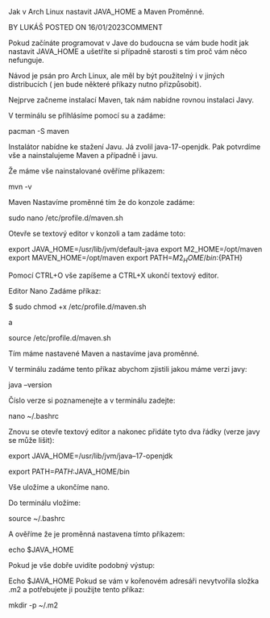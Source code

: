 Jak v Arch Linux nastavit JAVA_HOME a Maven Proměnné.

 BY LUKÁŠ
POSTED ON 16/01/2023COMMENT

Pokud začínáte programovat v Jave do budoucna se vám bude hodit jak nastavit JAVA_HOME a ušetříte si případně starosti s tím proč vám něco nefunguje.

Návod je psán pro Arch Linux, ale měl by být použitelný i v jiných distribucích ( jen bude některé příkazy nutno přizpůsobit).

Nejprve začneme instalací Maven, tak nám nabídne rovnou instalaci Javy.

V terminálu se přihlásíme pomocí su a zadáme:

pacman -S maven

Instalátor nabídne ke stažení Javu. Já zvolil java-17-openjdk. Pak potvrdíme vše a nainstalujeme Maven a případně i javu.

Že máme vše nainstalované ověříme příkazem:

mvn -v


Maven
Nastavíme proměnné tím že do konzole zadáme:

sudo nano /etc/profile.d/maven.sh

Otevře se textový editor v konzoli a tam zadáme toto:

export JAVA_HOME=/usr/lib/jvm/default-java
export M2_HOME=/opt/maven
export MAVEN_HOME=/opt/maven
export PATH=${M2_HOME}/bin:${PATH}

Pomocí CTRL+O vše zapíšeme a CTRL+X ukončí textový editor.


Editor Nano
Zadáme příkaz:

$ sudo chmod +x /etc/profile.d/maven.sh

a

source /etc/profile.d/maven.sh

Tím máme nastavené Maven a nastavíme java proměnné.

V terminálu zadáme tento příkaz abychom zjistili jakou máme verzi javy:

java –version

Číslo verze si poznamenejte a v terminálu zadejte:

nano ~/.bashrc

Znovu se otevře textový editor a nakonec přidáte tyto dva řádky (verze javy se může lišit):

export JAVA_HOME=/usr/lib/jvm/java–17-openjdk

export PATH=$PATH:$JAVA_HOME/bin

Vše uložíme a ukončíme nano.

Do terminálu vložíme:

 source ~/.bashrc

A ověříme že je proměnná nastavena tímto příkazem:

echo $JAVA_HOME

Pokud je vše dobře uvidíte podobný výstup:


Echo $JAVA_HOME
Pokud se vám v kořenovém adresáři nevytvořila složka .m2 a potřebujete ji použijte tento příkaz:

mkdir -p ~/.m2